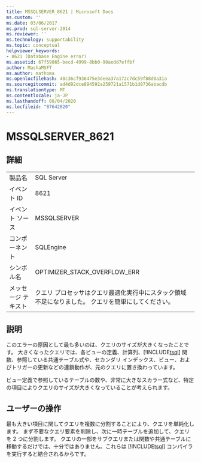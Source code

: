```yaml
---
title: MSSQLSERVER_8621 | Microsoft Docs
ms.custom: ''
ms.date: 03/06/2017
ms.prod: sql-server-2014
ms.reviewer: ''
ms.technology: supportability
ms.topic: conceptual
helpviewer_keywords:
- 8621 (Database Engine error)
ms.assetid: 67f59865-becd-4999-8bb0-90aedd7effbf
author: MashaMSFT
ms.author: mathoma
ms.openlocfilehash: 48c36cf936475e3deea37a172c7dc59f88d0a31a
ms.sourcegitcommit: ad4d92dce894592a259721a1571b1d8736abacdb
ms.translationtype: MT
ms.contentlocale: ja-JP
ms.lasthandoff: 08/04/2020
ms.locfileid: "87642820"
---
```

# <a name="mssqlserver_8621"></a>MSSQLSERVER_8621
    
## <a name="details"></a>詳細  
  
|||  
|-|-|  
|製品名|SQL Server|  
|イベント ID|8621|  
|イベント ソース|MSSQLSERVER|  
|コンポーネント|SQLEngine|  
|シンボル名|OPTIMIZER_STACK_OVERFLOW_ERR|  
|メッセージ テキスト|クエリ プロセッサはクエリ最適化実行中にスタック領域不足になりました。 クエリを簡単にしてください。|  
  
## <a name="explanation"></a>説明  
 このエラーの原因として最も多いのは、クエリのサイズが大きくなったことです。 大きくなったクエリでは、各ビューの定義、計算列、[!INCLUDE[tsql](../../includes/tsql-md.md)] 関数、参照している共通テーブル式や、セカンダリ インデックス、ビュー、およびトリガーの更新などの連鎖動作が、元のクエリに置き換わっています。  
  
 ビュー定義で参照しているテーブルの数や、非常に大きなスカラー式など、特定の項目によりクエリのサイズが大きくなっていることが考えられます。  
  
## <a name="user-action"></a>ユーザーの操作  
 最も大きい項目に関してクエリを複数に分割することにより、クエリを単純化します。 まず不要なクエリ要素を削除し、次に一時テーブルを追加して、クエリを 2 つに分割します。  クエリの一部をサブクエリまたは関数や共通テーブルに移動するだけでは、十分ではありません。これらは [!INCLUDE[tsql](../../includes/tsql-md.md)] コンパイラを実行すると結合されるからです。  
  
  

